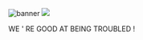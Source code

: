 ![banner](https://i.postimg.cc/kMxT0X9M/image-2025-01-14-175917460.png)
![](https://i.postimg.cc/Hs31CtHL/image-2025-01-14-180258624.png) 

 WE ' RE GOOD AT BEING TROUBLED !
